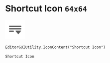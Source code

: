 # Shortcut Icon `64x64`
<img src="/img/Shortcut%20Icon.png" width=64 height=64>

``` CSharp
EditorGUIUtility.IconContent("Shortcut Icon")
```
```
Shortcut Icon
```
